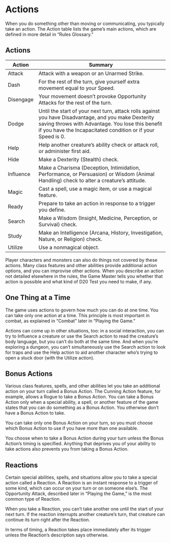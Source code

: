 <!-- Source: docs/srd/SRD_CC_v5.2.1.pdf p.9–10 (Actions; One Thing at a Time; Bonus Actions; Reactions) -->

# Actions

When you do something other than moving or communicating, you typically take an action. The Action table lists the game’s main actions, which are defined in more detail in “Rules Glossary.”

## Actions

| Action   | Summary |
|----------|---------|
| Attack   | Attack with a weapon or an Unarmed Strike. |
| Dash     | For the rest of the turn, give yourself extra movement equal to your Speed. |
| Disengage| Your movement doesn’t provoke Opportunity Attacks for the rest of the turn. |
| Dodge    | Until the start of your next turn, attack rolls against you have Disadvantage, and you make Dexterity saving throws with Advantage. You lose this benefit if you have the Incapacitated condition or if your Speed is 0. |
| Help     | Help another creature’s ability check or attack roll, or administer first aid. |
| Hide     | Make a Dexterity (Stealth) check. |
| Influence| Make a Charisma (Deception, Intimidation, Performance, or Persuasion) or Wisdom (Animal Handling) check to alter a creature’s attitude. |
| Magic    | Cast a spell, use a magic item, or use a magical feature. |
| Ready    | Prepare to take an action in response to a trigger you define. |
| Search   | Make a Wisdom (Insight, Medicine, Perception, or Survival) check. |
| Study    | Make an Intelligence (Arcana, History, Investigation, Nature, or Religion) check. |
| Utilize  | Use a nonmagical object. |

Player characters and monsters can also do things not covered by these actions. Many class features and other abilities provide additional action options, and you can improvise other actions. When you describe an action not detailed elsewhere in the rules, the Game Master tells you whether that action is possible and what kind of D20 Test you need to make, if any.

## One Thing at a Time

The game uses actions to govern how much you can do at one time. You can take only one action at a time. This principle is most important in combat, as explained in “Combat” later in “Playing the Game.”

Actions can come up in other situations, too: in a social interaction, you can try to Influence a creature or use the Search action to read the creature’s body language, but you can’t do both at the same time. And when you’re exploring a dungeon, you can’t simultaneously use the Search action to look for traps and use the Help action to aid another character who’s trying to open a stuck door (with the Utilize action).

## Bonus Actions

Various class features, spells, and other abilities let you take an additional action on your turn called a Bonus Action. The Cunning Action feature, for example, allows a Rogue to take a Bonus Action. You can take a Bonus Action only when a special ability, a spell, or another feature of the game states that you can do something as a Bonus Action. You otherwise don’t have a Bonus Action to take.

You can take only one Bonus Action on your turn, so you must choose which Bonus Action to use if you have more than one available.

You choose when to take a Bonus Action during your turn unless the Bonus Action’s timing is specified. Anything that deprives you of your ability to take actions also prevents you from taking a Bonus Action.

## Reactions

Certain special abilities, spells, and situations allow you to take a special action called a Reaction. A Reaction is an instant response to a trigger of some kind, which can occur on your turn or on someone else’s. The Opportunity Attack, described later in “Playing the Game,” is the most common type of Reaction.

When you take a Reaction, you can’t take another one until the start of your next turn. If the reaction interrupts another creature’s turn, that creature can continue its turn right after the Reaction.

In terms of timing, a Reaction takes place immediately after its trigger unless the Reaction’s description says otherwise.
